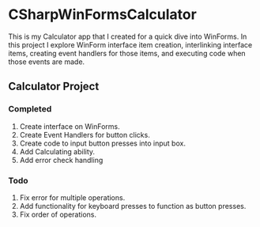 # CSharpWinFormsCalculator
This is my Calculator app that I created for a quick dive into WinForms. In this project I explore WinForm interface item creation, interlinking interface items, creating event handlers for those items, and executing code when those events are made.

## Calculator Project 
### Completed
1. Create interface on WinForms.
2. Create Event Handlers for button clicks.
3. Create code to input button presses into input box.
4. Add Calculating ability.
5. Add error check handling



### Todo
1. Fix error for multiple operations.
2. Add functionality for keyboard presses to function as button presses.
3. Fix order of operations.
